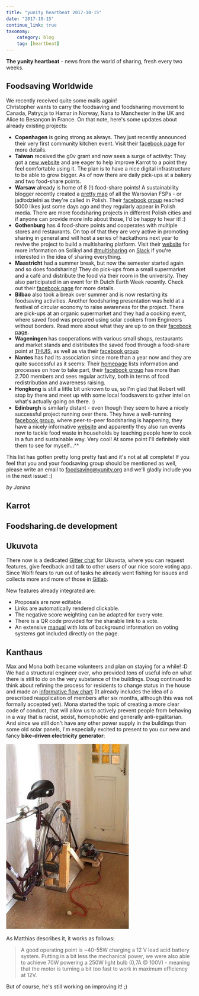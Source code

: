 ```yaml
---
title: "yunity heartbeat 2017-10-15"
date: "2017-10-15"
continue_link: true
taxonomy:
    category: blog
    tag: [heartbeat]
---
```


**The yunity heartbeat** - news from the world of sharing, fresh every two weeks.

## Foodsaving Worldwide
We recently received quite some mails again! <br>
Christopher wants to carry the foodsaving and foodsharing movement to Canada, Patrycja to Hamar in Norway, Nana to Manchester in the UK and Alice to Besançon in France. On that note, here's some updates about already existing projects:
- **Copenhagen** is going strong as always. They just recently announced their very first community kitchen event. Visit their [facebook page](https://www.facebook.com/FoodsharingCopenhagen) for more details.
- **Taiwan** received the g0v grant and now sees a surge of activity: They got a [new website](http://foodsharing.tw/) and are eager to help improve Karrot to a point they feel comfortable using it. The plan is to have a nice digital infrastructure to be able to grow bigger. As of now there are daily pick-ups at a bakery and two food-share points.
- **Warsaw** already is home of 8 (!) food-share points! A sustainability blogger recently created a [pretty map](http://www.nanowosmieci.pl/wp-content/uploads/2017/10/jad%C5%82odzielnie-warszawa_ulotka.jpg) of all the Warsovian FSPs - or jadłodzielni as they're called in Polish. Their [facebook group](https://www.facebook.com/FoodsharingWarszawa/) reached 5000 likes just some days ago and they regularly appear in Polish media. There are more foodsharing projects in different Polish cities and if anyone can provide more info about those, I'd be happy to hear it! :)
- **Gothenburg** has 4 food-share points and cooperates with multiple stores and restaurants. On top of that they are very active in promoting sharing in general and will host a series of hackathons next year to revive the project to build a multisharing platform. Visit their [website](http://solikyl.se/about/) for more information on Solikyl and [#multisharing](https://yunity.slack.com/messages/C5FFR125V/) on [Slack](https://slackin.yunity.org) if you're interested in the idea of sharing everything.
- **Maastricht** had a summer break, but now the semester started again and so does foodsharing! They do pick-ups from a small supermarket and a café and distribute the food via their room in the university. They also participated in an event for th Dutch Earth Week recently. Check out their [facebook page](https://www.facebook.com/FoodSharingMaastricht/) for more details.
- **Bilbao** also took a break over summer and is now restarting its foodsaving activities. Another foodsharing presentation was held at a festival of circular economy to raise awareness for the project. There are pick-ups at an organic supermarket and they had a cooking event, where saved food was prepared using solar cookers from Engineers without borders. Read more about what they are up to on their [facebook page](https://www.facebook.com/groups/1853289058224368/).
- **Wageningen** has cooperations with various small shops, restaurants and market stands and distributes the saved food through a food-share point at [THUIS](http://thuiswageningen.nl/), as well as via their [facebook group](https://www.facebook.com/groups/657511510960713/)
- **Nantes** has had its association since more than a year now and they are quite successful as it seems: Their [homepage](http://assodlc.wixsite.com/assodlc) lists information and processes on how to take part, their [facebook group](https://www.facebook.com/groups/DLC.association/) has more than 2.700 members and sees regular activity, both in terms of food redistribution and awareness raising.
- **Hongkong** is still a little bit unknown to us, so I'm glad that Robert will stop by there and meet up with some local foodsavers to gather intel on what's actually going on there. :)
- **Edinburgh** is similarly distant - even though they seem to have a nicely successful project running over there. They have a well-running [facebook group](https://www.facebook.com/groups/foodsharingedinburgh/), where peer-to-peer foodsharing is happening, they have a nicely informative [website](www.foodsharing.scot/) and apparently they also run events now to tackle food waste in households by teaching people how to cook in a fun and sustainable way. Very cool! At some point I'll definitely visit them to see for myself...^^

This list has gotten pretty long pretty fast and it's not at all complete! If you feel that you and your foodsaving group should be mentioned as well, please write an email to foodsaving@yunity.org and we'll gladly include you in the next issue! :)

_by Janina_

## Karrot

## Foodsharing.de development

## Ukuvota
There now is a dedicated [Gitter chat](https://gitter.im/ukuvota/Lobby) for Ukuvota, where you can request features, give feedback and talk to other users of our nice score voting app. Since Wolfi fears to run out of tasks he already went fishing for issues and collects more and more of those in [Gitlab](https://gitlab.com/yunity/ukuvota/issues).

New features already integrated are:
- Proposals are now editable.
- Links are automatically rendered clickable.
- The negative score weighting can be adapted for every vote.
- There is a QR code provided for the sharable link to a vote.
- An extensive [manual](https://staging.ukuvota.world/#/manual) with lots of background information on voting systems got included directly on the page.

## Kanthaus
Max and Mona both became volunteers and plan on staying for a while! :D <br>
We had a structural engineer over, who provided tons of useful info on what there is still to do on the very substance of the buildings. Doug continued to think about refining the process for residents to change status in the house and made an [informative flow chart](https://user-images.githubusercontent.com/17573771/31617483-a2272784-b28f-11e7-9ed6-e1731eac503e.png) (It already includes the idea of a prescribed reapplication of members after six months, although this was not formally accepted yet). Mona started the topic of creating a more clear code of conduct, that will allow us to actively prevent people from behaving in a way that is racist, sexist, homophobic and generally anti-egalitarian. And since we still don't have any other power supply in the buildings than some old solar panels, I'm especially excited to present to you our new and fancy **bike-driven electricity generator**:

![](bikepower.jpg)

As Matthias describes it, it works as follows:
> A good operating point is ~40-55W charging a 12 V lead acid battery system. Putting in a bit less the mechanical power, we were also able to achieve 70W powering a 250W light bulb (0,7A @ 100V) - meaning that the motor is turning a bit too fast to work in maximum efficiency at 12V.

But of course, he's still working on improving it! ;)
